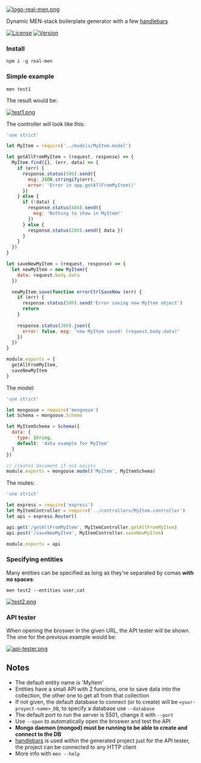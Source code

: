 [![logo-real-men.png](https://i.postimg.cc/W1PCGd0h/logo-real-men.png)](https://postimg.cc/YhbdkqnH)

Dynamic MEN-stack boilerplate generator with a few [handlebars](https://handlebarsjs.com/)

[![License](http://img.shields.io/:license-MIT-blue.svg)](https://github.com/tavuntu/real-men/blob/master/LICENSE.md)
[![Version](http://img.shields.io/:version-0.2.1-green.svg)](https://github.com/tavuntu/real-men/tags)

### Install

```npm i -g real-men```

### Simple example

```men test1```

The result would be:

[![test1.png](https://i.postimg.cc/8kJLMKyy/test1.png)](https://postimg.cc/V5wScRPM)

The controller will look like this:

```javascript
'use strict'

let MyItem = require('../models/MyItem.model')

let getAllFromMyItem = (request, response) => {
  MyItem.find({}, (err, data) => {
    if (err) {
      response.status(500).send({
        msg: JSON.stringify(err),
        error: 'Error in app.getAllFromMyItem()' 
      })
    } else {
      if (!data) {
        response.status(404).send({
          msg: 'Nothing to show in MyItem!'
        })
      } else {
        response.status(200).send({ data })
      }
    }
  })
}

let saveNewMyItem = (request, response) => {
  let newMyItem = new MyItem({
    data: request.body.data
  })

  newMyItem.save(function errorCtrlSaveNew (err) {
    if (err) {
      response.status(500).send('Error saving new MyItem object')
      return
    }
    
    response.status(200).json({
      error: false, msg: 'new MyItem saved! (request.body.data)'
    })
  })
}

module.exports = {
  getAllFromMyItem,
  saveNewMyItem
}
```

The model:

```javascript
'use strict'

let mongoose = require('mongoose')
let Schema = mongoose.Schema

let MyItemSchema = Schema({
  data: {
    type: String,
    default: 'data example for MyItem'
  }
})

// creates document if not exists
module.exports = mongoose.model('MyItem', MyItemSchema)
```

The routes:

```javascript
'use strict'

let express = require('express')
let MyItemController = require('../controllers/MyItem.controller')
let api = express.Router()

api.get('/getAllFromMyItem', MyItemController.getAllFromMyItem)
api.post('/saveNewMyItem', MyItemController.saveNewMyItem)

module.exports = api
```

### Specifying entities

Many entities can be specified as long as they're separated by comas __with no spaces__:

```men test2 --entities user,cat```

[![test2.png](https://i.postimg.cc/JzmJw1Rg/test2.png)](https://postimg.cc/cr96wGgM)

### API tester

When opening the broswer in the given URL, the API tester will be shown. The one for the previous example would be:

[![api-tester.png](https://i.postimg.cc/jj1Z6w8D/api-tester.png)](https://postimg.cc/R3c74Fxm)

## Notes

* The default entity name is 'MyItem'
* Entities have a small API with 2 funcions, one to save data into the collection, the other one to get all from that collection
* If not given, the default database to connect (or to create) will be ```<your-proyect-name>_DB```, to specify a database use ```--database```
* The default port to run the server is 5501, change it with ```--port```
* Use ```--open``` to automatically open the broswer and test the API
* __Mongo daemon (mongod) must be running to be able to create and connect to the DB__
* [handlebars](https://handlebarsjs.com/) is used within the generated project just for the API tester, the project can be connected to any HTTP client
* More info with ```men --help```